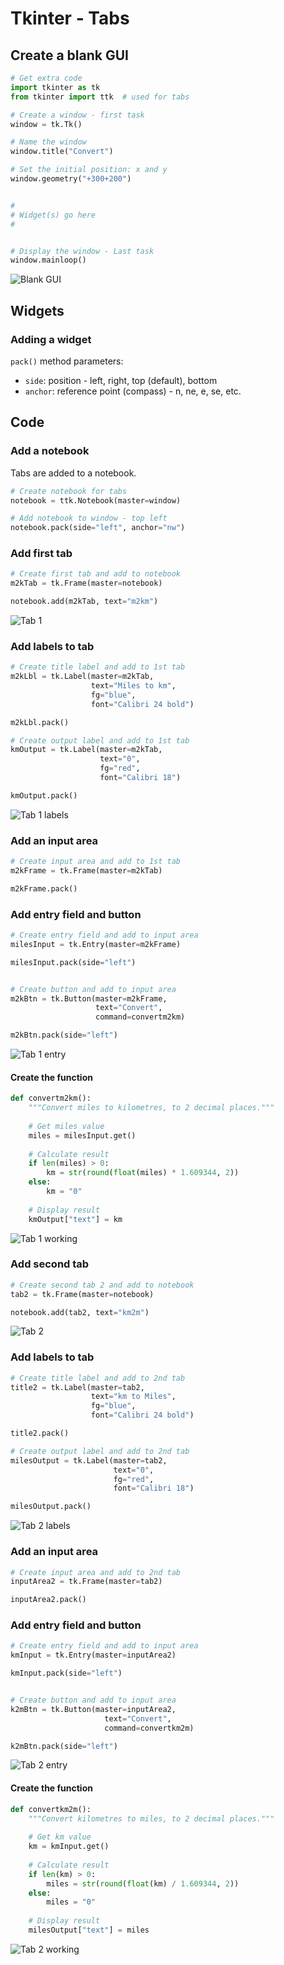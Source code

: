 # Tkinter - Tabs


## Create a blank GUI

``` python
# Get extra code
import tkinter as tk
from tkinter import ttk  # used for tabs

# Create a window - first task
window = tk.Tk()

# Name the window
window.title("Convert")

# Set the initial position: x and y
window.geometry("+300+200")


#
# Widget(s) go here
#


# Display the window - Last task
window.mainloop()
```

![Blank GUI](assets/tabs1.png "Blank GUI")


## Widgets

### Adding a widget

`pack()` method parameters:

* `side`: position - left, right, top (default), bottom
* `anchor`: reference point (compass) - n, ne, e, se, etc.


## Code

### Add a notebook

Tabs are added to a notebook.

``` python
# Create notebook for tabs
notebook = ttk.Notebook(master=window)

# Add notebook to window - top left
notebook.pack(side="left", anchor="nw")
```


### Add first tab

``` python
# Create first tab and add to notebook
m2kTab = tk.Frame(master=notebook)

notebook.add(m2kTab, text="m2km")
```

![Tab 1](assets/tabs2.png "Tab 1")


### Add labels to tab

``` python
# Create title label and add to 1st tab
m2kLbl = tk.Label(master=m2kTab,
                  text="Miles to km",
                  fg="blue",
                  font="Calibri 24 bold")

m2kLbl.pack()

# Create output label and add to 1st tab
kmOutput = tk.Label(master=m2kTab,
                    text="0",
                    fg="red",
                    font="Calibri 18")

kmOutput.pack()
```

![Tab 1 labels](assets/tabs3.png "Tab 1 labels")


### Add an input area

``` python
# Create input area and add to 1st tab
m2kFrame = tk.Frame(master=m2kTab)

m2kFrame.pack()
```


### Add entry field and button

``` python
# Create entry field and add to input area
milesInput = tk.Entry(master=m2kFrame)

milesInput.pack(side="left")


# Create button and add to input area
m2kBtn = tk.Button(master=m2kFrame,
                   text="Convert",
                   command=convertm2km)

m2kBtn.pack(side="left")
```

![Tab 1 entry](assets/tabs4.png "Tab 1 entry")


#### Create the function

``` python
def convertm2km():
    """Convert miles to kilometres, to 2 decimal places."""
    
    # Get miles value
    miles = milesInput.get()
    
    # Calculate result
    if len(miles) > 0:
        km = str(round(float(miles) * 1.609344, 2))
    else:
        km = "0"
    
    # Display result
    kmOutput["text"] = km
```

![Tab 1 working](assets/tabs5.png "Tab 1 working")


### Add second tab

``` python
# Create second tab 2 and add to notebook
tab2 = tk.Frame(master=notebook)

notebook.add(tab2, text="km2m")
```

![Tab 2](assets/tabs6.png "Tab 2")


### Add labels to tab

``` python
# Create title label and add to 2nd tab
title2 = tk.Label(master=tab2,
                  text="km to Miles",
                  fg="blue",
                  font="Calibri 24 bold")

title2.pack()

# Create output label and add to 2nd tab
milesOutput = tk.Label(master=tab2,
                       text="0",
                       fg="red",
                       font="Calibri 18")

milesOutput.pack()
```

![Tab 2 labels](assets/tabs7.png "Tab 2 labels")


### Add an input area

``` python
# Create input area and add to 2nd tab
inputArea2 = tk.Frame(master=tab2)

inputArea2.pack()
```


### Add entry field and button

``` python
# Create entry field and add to input area
kmInput = tk.Entry(master=inputArea2)

kmInput.pack(side="left")


# Create button and add to input area
k2mBtn = tk.Button(master=inputArea2,
                     text="Convert",
                     command=convertkm2m)

k2mBtn.pack(side="left")
```

![Tab 2 entry](assets/tabs8.png "Tab 2 entry")


#### Create the function

``` python
def convertkm2m():
    """Convert kilometres to miles, to 2 decimal places."""
    
    # Get km value
    km = kmInput.get()
    
    # Calculate result
    if len(km) > 0:
        miles = str(round(float(km) / 1.609344, 2))
    else:
        miles = "0"
    
    # Display result
    milesOutput["text"] = miles
```

![Tab 2 working](assets/tabs9.png "Tab 2 working")
